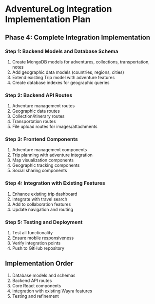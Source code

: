 # AdventureLog Integration Implementation Plan

## Phase 4: Complete Integration Implementation

### Step 1: Backend Models and Database Schema
1. Create MongoDB models for adventures, collections, transportation, notes
2. Add geographic data models (countries, regions, cities)
3. Extend existing Trip model with adventure features
4. Create database indexes for geographic queries

### Step 2: Backend API Routes
1. Adventure management routes
2. Geographic data routes  
3. Collection/itinerary routes
4. Transportation routes
5. File upload routes for images/attachments

### Step 3: Frontend Components
1. Adventure management components
2. Trip planning with adventure integration
3. Map visualization components
4. Geographic tracking components
5. Social sharing components

### Step 4: Integration with Existing Features
1. Enhance existing trip dashboard
2. Integrate with travel search
3. Add to collaboration features
4. Update navigation and routing

### Step 5: Testing and Deployment
1. Test all functionality
2. Ensure mobile responsiveness
3. Verify integration points
4. Push to GitHub repository

## Implementation Order
1. Database models and schemas
2. Backend API routes
3. Core React components
4. Integration with existing Wayra features
5. Testing and refinement

